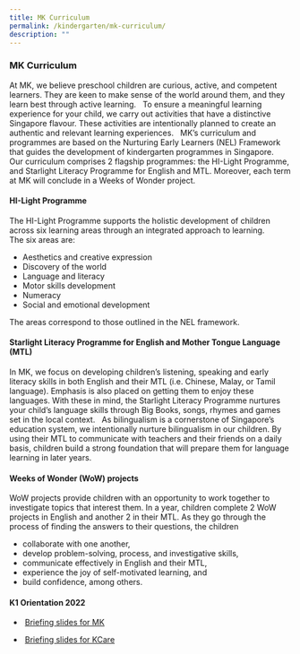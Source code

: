 ```yaml
---
title: MK Curriculum
permalink: /kindergarten/mk-curriculum/
description: ""
---
```

### **MK Curriculum**

At MK, we believe preschool children are curious, active, and competent learners. They are keen to make sense of the world around them, and they learn best through active learning.   To ensure a meaningful learning experience for your child, we carry out activities that have a distinctive Singapore flavour. These activities are intentionally planned to create an authentic and relevant learning experiences.   MK’s curriculum and programmes are based on the Nurturing Early Learners (NEL) Framework that guides the development of kindergarten programmes in Singapore.   Our curriculum comprises 2 flagship programmes: the HI-Light Programme, and Starlight Literacy Programme for English and MTL. Moreover, each term at MK will conclude in a Weeks of Wonder project.

#### **HI-Light Programme**
The HI-Light Programme supports the holistic development of children across six learning areas through an integrated approach to learning.  
The six areas are:  

*   Aesthetics and creative expression
*   Discovery of the world
*   Language and literacy
*   Motor skills development
*   Numeracy
*   Social and emotional development

The areas correspond to those outlined in the NEL framework.

#### **Starlight Literacy Programme for English and Mother Tongue Language (MTL)**

In MK, we focus on developing children’s listening, speaking and early literacy skills in both English and their MTL (i.e. Chinese, Malay, or Tamil language). Emphasis is also placed on getting them to enjoy these languages. With these in mind, the Starlight Literacy Programme nurtures your child’s language skills through Big Books, songs, rhymes and games set in the local context.   As bilingualism is a cornerstone of Singapore’s education system, we intentionally nurture bilingualism in our children. By using their MTL to communicate with teachers and their friends on a daily basis, children build a strong foundation that will prepare them for language learning in later years.

#### **Weeks of Wonder (WoW) projects**
WoW projects provide children with an opportunity to work together to investigate topics that interest them. In a year, children complete 2 WoW projects in English and another 2 in their MTL. As they go through the process of finding the answers to their questions, the children  

*   collaborate with one another, 
*   develop problem-solving, process, and investigative skills,
*   communicate effectively in English and their MTL, 
*   experience the joy of self-motivated learning, and
*   build confidence, among others.

#### **K1 Orientation 2022**  
  
*    [Briefing slides for MK](/files/MKGongshang%20K1%20Orientation_2022.pdf)

*    [Briefing slides for KCare](https://gongshangpri.moe.edu.sg/qql/slot/u523/MOE%20Kindergarten/CLS%20KCareGSPS%20K1%20Orientation_2022.pdf)

